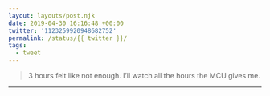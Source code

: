 ```yaml
---
layout: layouts/post.njk
date: 2019-04-30 16:16:48 +00:00
twitter: '1123259920948682752'
permalink: /status/{{ twitter }}/
tags: 
  - tweet
---
```


> 3 hours felt like not enough. I’ll watch all the hours the MCU gives me.

---
